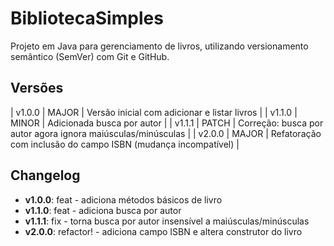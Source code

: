 # BibliotecaSimples

Projeto em Java para gerenciamento de livros, utilizando versionamento semântico (SemVer) com Git e GitHub.

## Versões

| v1.0.0  | MAJOR  | Versão inicial com adicionar e listar livros                          |
| v1.1.0  | MINOR  | Adicionada busca por autor                                            |
| v1.1.1  | PATCH  | Correção: busca por autor agora ignora maiúsculas/minúsculas         |
| v2.0.0  | MAJOR  | Refatoração com inclusão do campo ISBN (mudança incompatível)        |

## Changelog

- **v1.0.0**: feat - adiciona métodos básicos de livro
- **v1.1.0**: feat - adiciona busca por autor
- **v1.1.1**: fix - torna busca por autor insensível a maiúsculas/minúsculas
- **v2.0.0**: refactor! - adiciona campo ISBN e altera construtor do livro